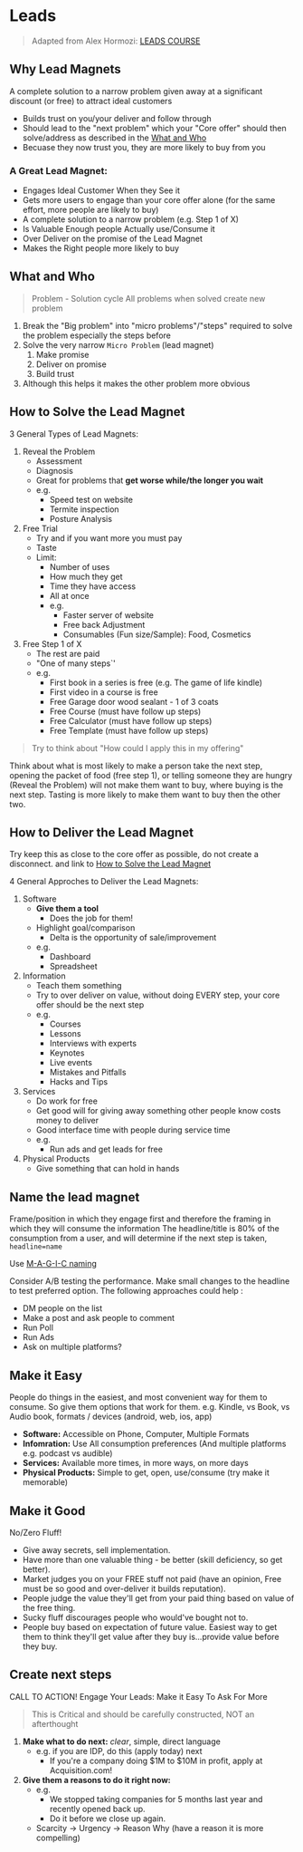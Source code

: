 # Leads
> Adapted from Alex Hormozi: [LEADS COURSE](https://www.acquisition.com/training/leads)


## Why Lead Magnets
A complete solution to a narrow problem given away at a significant discount (or free) to attract ideal customers
- Builds trust on you/your deliver and follow through
- Should lead to the "next problem" which your "Core offer" should then solve/address as described in the [What and Who](#what-and-who)
- Becuase they now trust you, they are more likely to buy from you

### A Great Lead Magnet:
- Engages Ideal Customer When they See it
- Gets more users to engage than your core offer alone (for the same effort, more people are likely to buy)
- A complete solution to a narrow problem (e.g. Step 1 of X)
- Is Valuable Enough people Actually use/Consume it
- Over Deliver on the promise of the Lead Magnet
- Makes the Right people more likely to buy

## What and Who
> Problem - Solution cycle
All problems when solved create new problem

1. Break the "Big problem" into "micro problems"/"steps" required to solve the problem especially the steps before 
2. Solve the very narrow `Micro Problem` (lead magnet)
    1. Make promise
    2. Deliver on promise
    3. Build trust
3. Although this helps it makes the other problem more obvious


## How to Solve the Lead Magnet
3 General Types of Lead Magnets:
1. Reveal the Problem
    - Assessment
    - Diagnosis
    - Great for problems that **get worse while/the longer you wait**
    - e.g.
        - Speed test on website
        - Termite inspection
        - Posture Analysis
2. Free Trial
    - Try and if you want more you must pay
    - Taste
    - Limit:
        - Number of uses
        - How much they get
        - Time they have access
        - All at once
        - e.g.
            - Faster server of website
            - Free back Adjustment
            - Consumables (Fun size/Sample): Food, Cosmetics
3. Free Step 1 of X
    - The rest are paid
    - "One of many steps`'
    - e.g.
        - First book in a series is free (e.g. The game of life kindle)
        - First video in a course is free
        - Free Garage door wood sealant - 1 of 3 coats
        - Free Course (must have follow up steps)
        - Free Calculator (must have follow up steps)
        - Free Template (must have follow up steps)

> Try to think about "How could I apply this in my offering"

Think about what is most likely to make a person take the next step, opening the packet of food (free step 1), or telling someone they are hungry (Reveal the Problem) will not make them want to buy, where buying is the next step. Tasting is more likely to make them want to buy then the other two.


## How to Deliver the Lead Magnet
Try keep this as close to the core offer as possible, do not create a disconnect. and link to [How to Solve the Lead Magnet](#how-to-solve-the-lead-magnet)

4 General Approches to Deliver the Lead Magnets:
1. Software
    - **Give them a tool**
        - Does the job for them!
    - Highlight goal/comparison
        - Delta is the opportunity of sale/improvement
    - e.g.
        - Dashboard
        - Spreadsheet
2. Information
    - Teach them something
    - Try to over deliver on value, without doing EVERY step, your core offer should be the next step
    - e.g.
        - Courses
        - Lessons
        - Interviews with experts
        - Keynotes
        - Live events
        - Mistakes and Pitfalls
        - Hacks and Tips
3. Services
    - Do work for free
    - Get good will for giving away something other people know costs money to deliver
    - Good interface time with people during service time
    - e.g.
        - Run ads and get leads for free
4. Physical Products
    - Give something that can hold in hands


## Name the lead magnet
Frame/position in which they engage first and therefore the framing in which they will consume the information
The headline/title is 80% of the consumption from a user, and will determine if the next step is taken, `headline=name`

Use [M-A-G-I-C naming](https://github.com/RyanJulyan/rocket/blob/main/03_design_and_documentation_phase/quickstarts/offer_creation.md#8-m-a-g-i-c-naming-formula)

Consider A/B testing the performance. Make small changes to the headline to test preferred option. The following approaches could help :
- DM people on the list
- Make a post and ask people to comment
- Run Poll
- Run Ads
- Ask on multiple platforms?


## Make it Easy
People do things in the easiest, and most convenient way for them to consume. So give them options that work for them. e.g. Kindle, vs Book, vs Audio book, formats / devices (android, web, ios, app)

- **Software:** Accessible on Phone, Computer, Multiple Formats 
- **Infomration:** Use All consumption preferences (And multiple platforms e.g. podcast vs audible)
- **Services:** Available more times, in more ways, on more days
- **Physical Products:** Simple to get, open, use/consume (try make it memorable)


## Make it Good
No/Zero Fluff!

- Give away secrets, sell implementation.
- Have more than one valuable thing - be better (skill deficiency, so get better).
- Market judges you on your FREE stuff not paid (have an opinion, Free must be so good and over-deliver it builds reputation).
- People judge the value they'll get from your paid thing based on value of the free thing.
- Sucky fluff discourages people who would've bought not to.
- People buy based on expectation of future value. Easiest way to get them to think they'll get value after they buy is...provide value before they buy. 

## Create next steps
CALL TO ACTION! Engage Your Leads: Make it Easy To Ask For More

> This is Critical and should be carefully constructed, NOT an afterthought

1. **Make what to do next:** _clear_, simple, direct language
    - e.g. if you are IDP, do this (apply today) next
        - If you're a company doing $1M to $10M in profit, apply at Acquisition.com! 
2. **Give them a reasons to do it right now:** 
    - e.g.
        - We stopped taking companies for 5 months last year and recently opened back up.
        - Do it before we close up again.
    - Scarcity -> Urgency -> Reason Why (have a reason it is more compelling)



    

